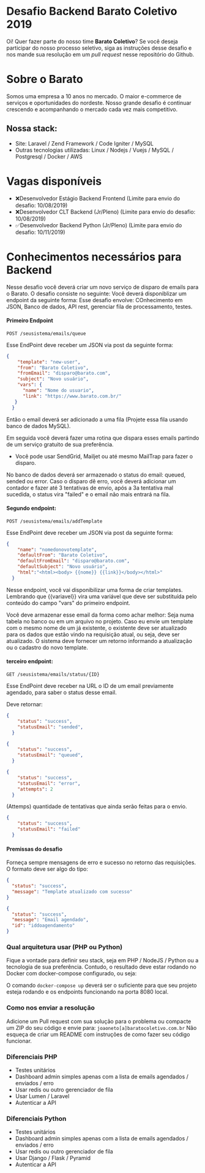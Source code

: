 # Desafio Backend Barato Coletivo 2019

Oi! Quer fazer parte do nosso time **Barato Coletivo**? Se você deseja participar do nosso processo seletivo, siga as instruções desse desafio e nos mande sua resolução em um *pull request* nesse repositório do Github.


# Sobre o Barato
Somos uma empresa a 10 anos no mercado. O maior e-commerce de serviços e oportunidades do nordeste. Nosso grande desafio é continuar crescendo e acompanhando o mercado cada vez mais competitivo. 

## Nossa stack:
- Site: Laravel / Zend Framework / Code Igniter / MySQL
- Outras tecnologias utilizadas: Linux / Nodejs / Vuejs / MySQL / Postgresql / Docker / AWS


# Vagas disponíveis
 - ❌Desenvolvedor Estágio Backend Frontend (Limite para envio do desafio: 10/08/2019) 
 - ❌Desenvolvedor CLT Backend (Jr/Pleno) (Limite para envio do desafio: 10/08/2019)
 - ✅Desenvolvedor Backend Python (Jr/Pleno) (Limite para envio do desafio: 10/11/2019)


# Conhecimentos necessários para Backend

Nesse desafio você deverá criar um novo serviço de disparo de emails para o Barato. O desafio consiste no seguinte:
Você deverá disponiblizar um endpoint da seguinte forma:
Esse desafio envolve: COnhecimento em JSON, Banco de dados, API rest, gerenciar fila de processamento, testes.


#### Primeiro Endpoint

`POST /seusistema/emails/queue`

Esse EndPoint deve receber um JSON via post da seguinte forma:

```json
{
    "template": "new-user",
    "from": "Barato Coletivo",
    "fromEmail": "disparo@barato.com",
    "subject": "Novo usuário",
    "vars": {
      "name": "Nome do usuario",
      "link": "https://www.barato.com.br/"
   }
  }
```

Então o email deverá ser adicionado a uma fila (Projete essa fila usando banco de dados MySQL).

Em seguida você deverá fazer uma rotina que dispara esses emails partindo de um serviço gratuito de sua preferência.
  - Você pode usar SendGrid, Mailjet ou até mesmo MailTrap para fazer o disparo.

No banco de dados deverá ser armazenado o status do email: queued, sended ou error.
Caso o disparo dê erro, você deverá adicionar um contador e fazer até 3 tentativas de envio, após a 3a tentativa mal sucedida, o status vira "failed" e o email não mais entrará na fila.

#### Segundo endpoint:

`POST /seusistema/emails/addTemplate`

Esse EndPoint deve receber um JSON via post da seguinte forma:

```json
{
    "name": "nomedonovotemplate",
    "defaultFrom": "Barato Coletivo",
    "defaultFromEmail": "disparo@barato.com",
    "defaultSubject": "Novo usuário",
    "html":"<html><body> {{nome}} {{link}}</body></html>"
  }
```

Nesse endpoint, você vai disponibilizar uma forma de criar templates.
Lembrando que {{variavel}} vira uma variável que deve ser substituída pelo conteúdo do campo "vars" do primeiro endpoint.

Você deve armazenar esse email da forma como achar melhor: Seja numa tabela no banco ou em um arquivo no projeto.
Caso eu envie um template com o mesmo nome de um já existente, o existente deve ser atualizado para os dados que estão vindo na requisição atual, ou seja, deve ser atualizado. O sistema deve fornecer um retorno informando a atualização ou o cadastro do novo template.

#### terceiro endpoint:

`GET /seusistema/emails/status/{ID}`

Esse EndPoint deve receber na URL o ID de um email previamente agendado, para saber o status desse email.

Deve retornar:

```json
{
    "status": "success",
    "statusEmail": "sended",
  }
```


```json
{
    "status": "success",
    "statusEmail": "queued",
  }
```


```json
{
    "status": "success",
    "statusEmail": "error",
    "attempts": 2 
  }
```
(Attemps) quantidade de tentativas que ainda serão feitas para o envio.

```json
{
    "status": "success",
    "statusEmail": "failed"
  }
```

#### Premissas do desafio
Forneça sempre mensagens de erro e sucesso no retorno das requisições.
O formato deve ser algo do tipo:

```json
{
  "status": "success",
  "message": "Template atualizado com sucesso"
}

```

```json
{
  "status": "success",
  "message": "Email agendado",
  "id": "iddoagendamento"
}
```


### Qual arquitetura usar (PHP ou Python)

Fique a vontade para definir seu stack, seja em PHP / NodeJS / Python ou a tecnologia de sua preferência.
Contudo, o resultado deve estar rodando no Docker com docker-compose configurado, ou seja:

O comando
`docker-compose up`
deverá ser o suficiente para que seu projeto esteja rodando e os endpoints funcionando na porta 8080 local.


 
### Como nos enviar a resolução

Adicione um Pull request com sua solução para o problema ou compacte um ZIP do seu código e envie para:
`joaoneto[a]baratocoletivo.com.br`
Não esqueça de criar um README com instruções de como fazer seu código funcionar.


### Diferenciais PHP

- Testes unitários
- Dashboard admin simples apenas com a lista de emails agendados / enviados / erro
- Usar redis ou outro gerenciador de fila
- Usar Lumen / Laravel
- Autenticar a API 


### Diferenciais Python

- Testes unitários
- Dashboard admin simples apenas com a lista de emails agendados / enviados / erro
- Usar redis ou outro gerenciador de fila
- Usar Django / Flask / Pyramid
- Autenticar a API 

